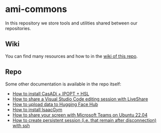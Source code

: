 # ami-commons

In this repository we store tools and utilities shared between our repositories.

## Wiki

You can find many resources and how to in the [wiki of this repo](https://github.com/ami-iit/ami-commons/wiki).

## Repo

Some other documentation is available in the repo itself:
* [How to install CasADi + IPOPT + HSL](./doc/casadi-ipopt-hsl.md)
* [How to share a Visual Studio Code editing session with LiveShare](./doc/how-to-liveshare-vscode-web.md)
* [How to upload data to Hugging Face Hub](./doc/hugging-face-datasets-how-to.md)
* [How to install IsaacGym](./doc/isaacgym-installation.md)
* [How to share your screen with Microsoft Teams on Ubuntu 22.04](./doc/microsoft-teams-screen-share-ubuntu-22-04.md)
* [How to create persistent session (i.e. that remain after disconnection) with ssh](./doc/ssh-persistent-sessions.md)
